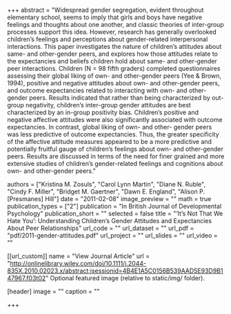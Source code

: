 

+++ abstract = "Widespread gender segregation, evident throughout elementary school, seems to imply that girls and boys have negative feelings and thoughts about one another, and classic theories of inter-group processes support this idea. However, research has generally overlooked children’s feelings and perceptions about gender-related interpersonal interactions. This paper investigates the nature of children’s attitudes about same- and other-gender peers, and explores how those attitudes relate to the expectancies and beliefs children hold about same- and other-gender peer interactions. Children (N = 98 fifth graders) completed questionnaires assessing their global liking of own- and other-gender peers (Yee & Brown, 1994), positive and negative attitudes about own- and other-gender peers, and outcome expectancies related to interacting with own- and other-gender peers. Results indicated that rather than being characterized by out-group negativity, children’s inter-group gender attitudes are best characterized by an in-group positivity bias. Children’s positive and negative affective attitudes were also significantly associated with outcome expectancies. In contrast, global liking of own- and other- gender peers was less predictive of outcome expectancies. Thus, the greater specificity of the affective attitude measures appeared to be a more predictive and potentially fruitful gauge of children’s feelings about own- and other-gender peers. Results are discussed in terms of the need for finer grained and more extensive studies of children’s gender-related feelings and cognitions about own- and other-gender peers."

authors = ["Kristina M. Zosuls", "Carol Lynn Martin", "Diane N. Ruble", "Cindy F. Miller", "Bridget M. Gaertner", "Dawn E. England", "Alison P.[Presmanes] Hill"] date = "2011-02-08" image_preview = "" math = true publication_types = ["2"] publication = "In British Journal of Developmental Psychology" publication_short = "" selected = false title = "‘It’s Not That We Hate You’: Understanding Children’s Gender Attitudes and Expectancies About Peer Relationships" url_code = "" url_dataset = "" url_pdf = "pdf/2011-gender-attitudes.pdf" url_project = "" url_slides = "" url_video = ""

[[url_custom]] name = "View Journal Article" url = "http://onlinelibrary.wiley.com/doi/10.1111/j.2044-835X.2010.02023.x/abstract;jsessionid=4B4E1A5C0156B539AAD5E93D9B147967.f03t02"
Optional featured image (relative to static/img/ folder).

[header] image = "" caption = ""

+++
